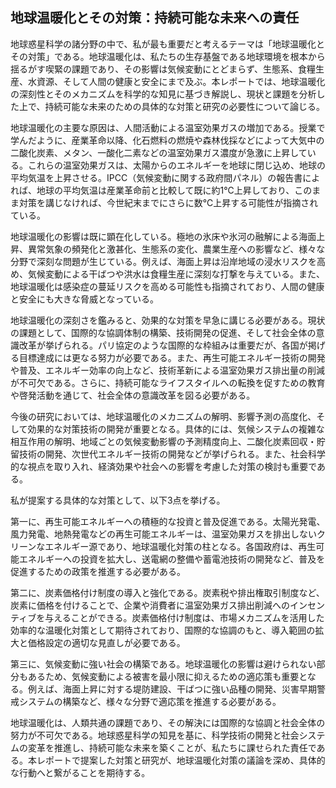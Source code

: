 ## 地球温暖化とその対策：持続可能な未来への責任

地球惑星科学の諸分野の中で、私が最も重要だと考えるテーマは「地球温暖化とその対策」である。地球温暖化は、私たちの生存基盤である地球環境を根本から揺るがす喫緊の課題であり、その影響は気候変動にとどまらず、生態系、食糧生産、水資源、そして人間の健康と安全にまで及ぶ。本レポートでは、地球温暖化の深刻性とそのメカニズムを科学的な知見に基づき解説し、現状と課題を分析した上で、持続可能な未来のための具体的な対策と研究の必要性について論じる。

地球温暖化の主要な原因は、人間活動による温室効果ガスの増加である。授業で学んだように、産業革命以降、化石燃料の燃焼や森林伐採などによって大気中の二酸化炭素、メタン、一酸化二素などの温室効果ガス濃度が急激に上昇している。これらの温室効果ガスは、太陽からのエネルギーを地球に閉じ込め、地球の平均気温を上昇させる。IPCC（気候変動に関する政府間パネル）の報告書によれば、地球の平均気温は産業革命前と比較して既に約1℃上昇しており、このまま対策を講じなければ、今世紀末までにさらに数℃上昇する可能性が指摘されている。

地球温暖化の影響は既に顕在化している。極地の氷床や氷河の融解による海面上昇、異常気象の頻発化と激甚化、生態系の変化、農業生産への影響など、様々な分野で深刻な問題が生じている。例えば、海面上昇は沿岸地域の浸水リスクを高め、気候変動による干ばつや洪水は食糧生産に深刻な打撃を与えている。また、地球温暖化は感染症の蔓延リスクを高める可能性も指摘されており、人間の健康と安全にも大きな脅威となっている。

地球温暖化の深刻さを鑑みると、効果的な対策を早急に講じる必要がある。現状の課題として、国際的な協調体制の構築、技術開発の促進、そして社会全体の意識改革が挙げられる。パリ協定のような国際的な枠組みは重要だが、各国が掲げる目標達成には更なる努力が必要である。また、再生可能エネルギー技術の開発や普及、エネルギー効率の向上など、技術革新による温室効果ガス排出量の削減が不可欠である。さらに、持続可能なライフスタイルへの転換を促すための教育や啓発活動を通じて、社会全体の意識改革を図る必要がある。

今後の研究においては、地球温暖化のメカニズムの解明、影響予測の高度化、そして効果的な対策技術の開発が重要となる。具体的には、気候システムの複雑な相互作用の解明、地域ごとの気候変動影響の予測精度向上、二酸化炭素回収・貯留技術の開発、次世代エネルギー技術の開発などが挙げられる。また、社会科学的な視点を取り入れ、経済効果や社会への影響を考慮した対策の検討も重要である。

私が提案する具体的な対策として、以下3点を挙げる。

第一に、再生可能エネルギーへの積極的な投資と普及促進である。太陽光発電、風力発電、地熱発電などの再生可能エネルギーは、温室効果ガスを排出しないクリーンなエネルギー源であり、地球温暖化対策の柱となる。各国政府は、再生可能エネルギーへの投資を拡大し、送電網の整備や蓄電池技術の開発など、普及を促進するための政策を推進する必要がある。

第二に、炭素価格付け制度の導入と強化である。炭素税や排出権取引制度など、炭素に価格を付けることで、企業や消費者に温室効果ガス排出削減へのインセンティブを与えることができる。炭素価格付け制度は、市場メカニズムを活用した効率的な温暖化対策として期待されており、国際的な協調のもと、導入範囲の拡大と価格設定の適切な見直しが必要である。

第三に、気候変動に強い社会の構築である。地球温暖化の影響は避けられない部分もあるため、気候変動による被害を最小限に抑えるための適応策も重要となる。例えば、海面上昇に対する堤防建設、干ばつに強い品種の開発、災害早期警戒システムの構築など、様々な分野で適応策を推進する必要がある。

地球温暖化は、人類共通の課題であり、その解決には国際的な協調と社会全体の努力が不可欠である。地球惑星科学の知見を基に、科学技術の開発と社会システムの変革を推進し、持続可能な未来を築くことが、私たちに課せられた責任である。本レポートで提案した対策と研究が、地球温暖化対策の議論を深め、具体的な行動へと繋がることを期待する。
